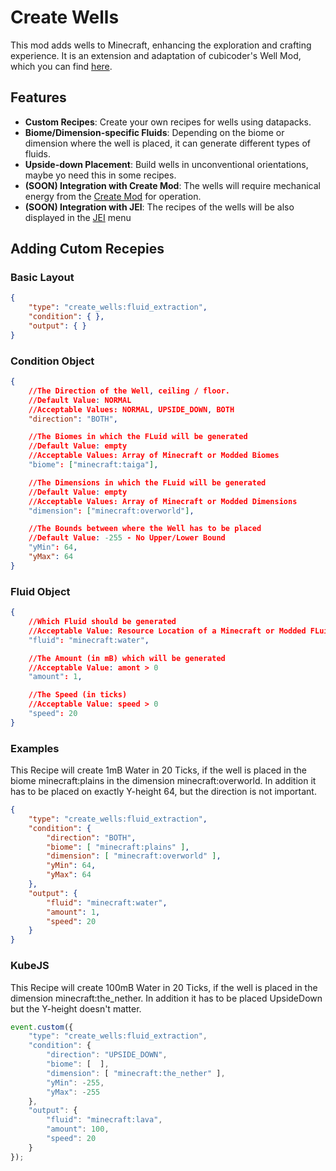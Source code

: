 # Create Wells

This mod adds wells to Minecraft, enhancing the exploration and crafting experience. It is an extension and adaptation of cubicoder's Well Mod, which you can find [here](https://github.com/cubicoder/Well-Mod).

## Features
- **Custom Recipes**: Create your own recipes for wells using datapacks.
- **Biome/Dimension-specific Fluids**: Depending on the biome or dimension where the well is placed, it can generate different types of fluids.
- **Upside-down Placement**: Build wells in unconventional orientations, maybe yo need this in some recipes.
- **(SOON) Integration with Create Mod**: The wells will require mechanical energy from the [Create Mod](https://github.com/Creators-of-Create/Create) for operation.
- **(SOON) Integration with JEI**: The recipes of the wells will be also displayed in the [JEI](https://github.com/mezz/JustEnoughItems) menu

## Adding Cutom Recepies
### Basic Layout
```json
{
    "type": "create_wells:fluid_extraction",
    "condition": { },
    "output": { }
}
```

### Condition Object
```json
{
    //The Direction of the Well, ceiling / floor.
    //Default Value: NORMAL
    //Acceptable Values: NORMAL, UPSIDE_DOWN, BOTH
    "direction": "BOTH",

    //The Biomes in which the FLuid will be generated
    //Default Value: empty
    //Acceptable Values: Array of Minecraft or Modded Biomes
    "biome": ["minecraft:taiga"],

    //The Dimensions in which the FLuid will be generated
    //Default Value: empty
    //Acceptable Values: Array of Minecraft or Modded Dimensions
    "dimension": ["minecraft:overworld"],

    //The Bounds between where the Well has to be placed
    //Default Value: -255 - No Upper/Lower Bound
    "yMin": 64,
    "yMax": 64
}
```

### Fluid Object
```json
{
    //Which Fluid should be generated
    //Acceptable Value: Resource Location of a Minecraft or Modded FLuid
    "fluid": "minecraft:water",

    //The Amount (in mB) which will be generated
    //Acceptable Value: amont > 0
    "amount": 1,

    //The Speed (in ticks)  
    //Acceptable Value: speed > 0
    "speed": 20
}
```

### Examples
This Recipe will create 1mB Water in 20 Ticks, if the well is placed in the biome minecraft:plains in the dimension minecraft:overworld. In addition it has to be placed on exactly Y-height 64, but the direction is not important.
```json
{
    "type": "create_wells:fluid_extraction",
    "condition": {
        "direction": "BOTH",
        "biome": [ "minecraft:plains" ],
        "dimension": [ "minecraft:overworld" ],
        "yMin": 64,
        "yMax": 64
    },
    "output": {
        "fluid": "minecraft:water",
        "amount": 1,
        "speed": 20
    }
}
```

### KubeJS
This Recipe will create 100mB Water in 20 Ticks, if the well is placed in the dimension minecraft:the_nether. In addition it has to be placed UpsideDown but the Y-height doesn't matter.
```js
event.custom({
    "type": "create_wells:fluid_extraction",
    "condition": {
        "direction": "UPSIDE_DOWN",
        "biome": [  ],
        "dimension": [ "minecraft:the_nether" ],
        "yMin": -255,
        "yMax": -255
    },
    "output": {
        "fluid": "minecraft:lava",
        "amount": 100,
        "speed": 20
    }
});
```